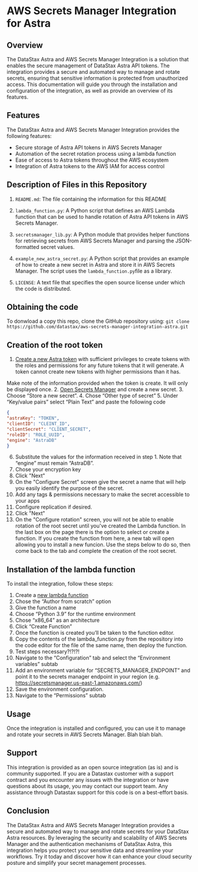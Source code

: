 # AWS Secrets Manager Integration for Astra

## Overview
The DataStax Astra and AWS Secrets Manager Integration is a solution that enables the secure management of DataStax Astra API tokens. The integration provides a secure and automated way to manage and rotate secrets, ensuring that sensitive information is protected from unauthorized access.
This documentation will guide you through the installation and configuration of the integration, as well as provide an overview of its features.

## Features
The DataStax Astra and AWS Secrets Manager Integration provides the following features:
* Secure storage of Astra API tokens in AWS Secrets Manager
* Automation of the secret rotation process using a lambda function
* Ease of access to Astra tokens throughout the AWS ecosystem
* Integration of Astra tokens to the AWS IAM for access control

## Description of Files in this Repository

1. `README.md`: The file containing the information for this README

2. `lambda_function.py`: A Python script that defines an AWS Lambda function that can be used to handle rotation of Astra API tokens in AWS Secrets Manager.

3. `secretsmanager_lib.py`: A Python module that provides helper functions for retrieving secrets from AWS Secrets Manager and parsing the JSON-formatted secret values.

4. `example_new_astra_secret.py`: A Python script that provides an example of how to create a new secret in Astra and store it in AWS Secrets Manager. The script uses the `lambda_function.py`file as a library.

5. `LICENSE`: A text file that specifies the open source license under which the code is distributed.

## Obtaining the code
To donwload a copy this repo, clone the GitHub repository using: `git clone https://github.com/datastax/aws-secrets-manager-integration-astra.git`

## Creation of the root token
1. [Create a new Astra token](https://docs.datastax.com/en/astra-serverless/docs/manage/org/manage-tokens.html) with sufficient privileges to create tokens with the roles and permissions for any future tokens that it will generate. A token cannot create new tokens with higher permissions than it has.

Make note of the information provided when the token is create. It will only be displayed once.
2. [Open Secrets Manager](https://console.aws.amazon.com/secretsmanager/) and create a new secret.
3. Choose “Store a new secret”.
4. Chose “Other type of secret”
5. Under “Key/value pairs” select “Plain Text” and paste the following code
```json
{
"astraKey": "TOKEN",
"clientID": "CLEINT_ID",
"clientSecret": "CLIENT_SECRET",
"roleID": "ROLE_UUID",
"engine": "AstraDB"
} 
```
6. Substitute the values for the information received in step 1. Note that “engine” must remain “AstraDB”.
7. Chose your encryption key
8. Click "Next"
9. On the "Configure Secret" screen give the secret a name that will help you easily identify the purpose of the secret.
10. Add any tags & permissions necessary to make the secret accessible to your apps
11. Configure replication if desired.
12. Click "Next"
13. On the "Configure rotation" screen, you will not be able to enable rotation of the root secret until you've created the Lambda function. In the last box on the page there is the option to select or create a function. If you create the function from here, a new tab will open allowing you to install a new funcion. Use the steps below to do so, then come back to the tab and complete the creation of the root secret.



## Installation of the lambda function
To install the integration, follow these steps:
1. Create a [new lambda function](https://docs.aws.amazon.com/lambda/latest/dg/getting-started.html)
 1. Chose the “Author from scratch” option
 2. Give the function a name
 3. Choose “Python 3.9” for the runtime environment
 4. Chose “x86_64” as an architecture
 5. Click “Create Function”
2. Once the function is created you’ll be taken to the function editor.
 1. Copy the contents of the lambda_function.py from the repository into the code editor for the file of the same name, then deploy the function.
 2. Test steps necessary?!?!?!
3. Navigate to the “Configuration” tab and select the “Environment variables” subtab
 1. Add an environment variable for “SECRETS_MANAGER_ENDPOINT” and point it to the secrets manager endpoint in your region (e.g. https://secretsmanager.us-east-1.amazonaws.com/)
 2. Save the environment configuration.
4. Navigate to the “Permissions” subtab



## Usage
Once the integration is installed and configured, you can use it to manage and rotate your secrets in AWS Secrets Manager. Blah blah blah.

## Support
This integration is provided as an open source integration (as is) and is community supported. If you are a Datastax customer with a support contract and you encounter any issues with the integration or have questions about its usage, you may contact our support team. Any assistance through Datastax support for this code is on a best-effort basis.

## Conclusion
The DataStax Astra and AWS Secrets Manager Integration provides a secure and automated way to manage and rotate secrets for your DataStax Astra resources. By leveraging the security and scalability of AWS Secrets Manager and the authentication mechanisms of DataStax Astra, this integration helps you protect your sensitive data and streamline your workflows. Try it today and discover how it can enhance your cloud security posture and simplify your secret management processes.